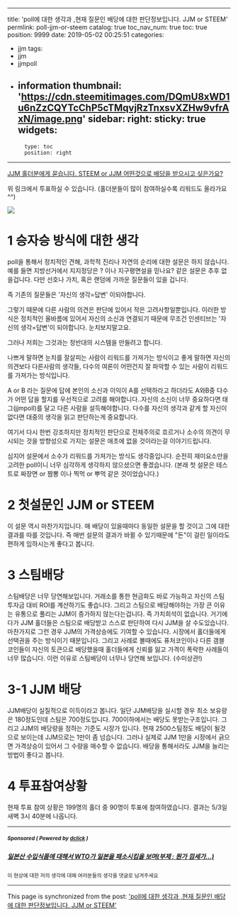 
---
title: 'poll에 대한 생각과 ,현재 질문인 배당에 대한 판단정보입니다. JJM or STEEM'
permlink: poll-jjm-or-steem
catalog: true
toc_nav_num: true
toc: true
position: 9999
date: 2019-05-02 00:25:51
categories:
- jjm
tags:
- jjm
- jjmpoll
- information
thumbnail: 'https://cdn.steemitimages.com/DQmU8xWD1u6nZzCQYTcChP5cTMqvjRzTnxsvXZHw9vfrAxN/image.png'
sidebar:
    right:
        sticky: true
widgets:
    -
        type: toc
        position: right
---


[JJM 홀더분에게 묻습니다. STEEM or JJM 어떤것으로 배당을 받으시고 싶은가요?](https://tool.steem.world/JJM/Detail?id=7)

위 링크에서 투표하실 수 있습니다. 
(홀더분들이 많이 참여하실수록 리워드도 올라가요^^)

![](https://cdn.steemitimages.com/DQmU8xWD1u6nZzCQYTcChP5cTMqvjRzTnxsvXZHw9vfrAxN/image.png)

# 1 승자승 방식에 대한 생각

poll을 통해서 정치적인 견해, 과학적 진리나 자연의 순리에 대한 설문은 하지 않습니다.
예를 들면 지방선거에서 지지정당은 ? 이나 지구평면설을 믿나요? 같은 설문은 추후 없을겁니다.
다만 선호나 가치, 혹은 랜덤에 가까운 질문들이 있을 겁니다.

즉 기존의 질문들은 '자신의 생각=답변' 이되야합니다.

그렇기 때문에 다른 사람의 의견은 판단에 있어서 작은 고려사항일뿐입니다. 이러한 방식은 정치적인 올바름에 있어서 자신의 소신과 연결되기 때문에 무조건 인센티브는 '자신의 생각=답변'이 되야합니다. 눈치보지말고요.

그러나 저희는 그것과는 정반대의 시스템을 만들려고 합니다.

나쁘게 말하면 눈치를 잘살피는 사람이 리워드를 가져가는 방식이고 좋게 말하면 자신의 의견보다 다른사람의 생각들, 다수의 여론이 어떤건지 잘 파악할 수 있는 사람이 리워드를 가져가는 방식입니다. 

A or B 라는 질문에 답에 본인의 소신과 이익이 A를 선택하라고 하더라도 A와B중 다수가 어떤 답을 할지를 우선적으로 고려를 해야합니다..자신의 소신이 너무 중요하다면 태그(jjmpoll)를 달고 다른 사람을 설득해야합니다.  다수를 자신의 생각과 같게 할 자신이 없다면 대중의 생각을 읽고 판단하는게 중요합니다. 

여기서 다시 한번 강조하지만 정치적인 판단으로 전체주의로 흐르거나 소수의 의견이 무시되는 것을 방향성으로 가지는 설문은 애초에 없을 것이라는걸 이야기드립니다. 

심지어 설문에서 소수가 리워드를 가져가는 방식도 생각중입니다.  순전히 재미요소만을 고려한 poll이니 너무 심각하게 생각하지 않으셨으면 좋겠습니다.
(본래 첫 설문은 테스트로 짜장면 or 짬뽕 이나 찍먹 or 뿌먹 같은 것이었습니다.)



# 2 첫설문인 JJM or STEEM

이 설문 역시 마찬가지입니다. 매 배당이 있을때마다 동일한 설문을 할 것이고 그에 대한 결과를 따를 것입니다.  즉 매번 설문의 결과가 바뀔 수 있기때문에 "돈"이 걸린 일이라도 편하게 임하시는게 좋다고 봅니다.

# 3 스팀배당
스팀배당은 너무 당연해보입니다. 거래소를 통한 현금화도 바로 가능하고 자신의 스팀 투자금 대비 ROI를 계산하기도 좋습니다.
그리고 스팀으로 배당해야하는 가장 큰 이유는 유통으로 풀리는 JJM이 증가하지 않는다는겁니다. 즉 가치희석이 없습니다. 거기에다가 JJM 홀더들은 스팀으로 배당받고 스스로 판단하여 다시 JJM을 살 수도있습니다. 마찬가지로 그런 경우 JJM의 가격상승에도 기여할 수 있습니다. 시장에서 홀더들에게 선택권을 주는 방식이기 때문입니다. 그리고  사례로 볼때에도 퓨처코인이나 다른 갬블 코인들이 자신의 토큰으로 배당했을때 홀더들에게 신뢰를 잃고 가격이 폭락한 사례들이 너무 많습니다.  이런 이유로 스팀배당이 너무나 당연해 보입니다. (수미상관!)

# 3-1 JJM 배당
JJM배당이 실질적으로 이득이라고 봅니다. 일단 JJM배당을 실시할 경우 최소 보유량은 180정도인데 스팀은 700정도입니다. 700이하에서는 배당도 못받는구조입니다. 
그리고 JJM의 배당량을 정하는 기준도 시장가 입니다. 현재 2500스팀정도 배당이 될것으로 보이는데 JJM으로는 1만이 좀 넘습니다. 그러나 실제로 JJM 1만을 시장에서 긁으면 가격상승이 있어서 그 수량을 매수할 수 없습니다.
배당을 통해서라도 JJM을 늘리는 방법이 좋다고 봅니다.

# 4 투표참여상황
현재 투표 참여 상황은 199명의 홀더 중 90명이 투표에 참여하였습니다. 결과는 5/3일 새벽 3시 40분에 나옵니다.

---

#####  <sub> **Sponsored ( Powered by [dclick](https://www.dclick.io) )** </sub>
##### [일본산 수입식품에 대해서 WTO가 일본을 패소시킴을 보며(부제 : 뭔가 낌세가...)](https://api.dclick.io/v1/c?x=eyJhbGciOiJIUzI1NiIsInR5cCI6IkpXVCJ9.eyJjIjoidmlydXM3MDciLCJzIjoicG9sbC1qam0tb3Itc3RlZW0iLCJhIjpbInQtMTc5NSJdLCJ1cmwiOiJodHRwczovL3N0ZWVtaXQuY29tL2tyL0BzaW5kb2phL3d0byIsImlhdCI6MTU1Njc1Njc4NSwiZXhwIjoxODcyMTE2Nzg1fQ.wQrwSb5D4PGBQMkn6jHSqpA538X5XtgJSh5owtbxDho)
<sup>이 현상에 대한 저의 생각에 대해 여러분들의 생각을 댓글로 남겨주세요</sup>


- - -

This page is synchronized from the post: ['poll에 대한 생각과 ,현재 질문인 배당에 대한 판단정보입니다. JJM or STEEM'](https://steemit.com/@virus707/poll-jjm-or-steem)
